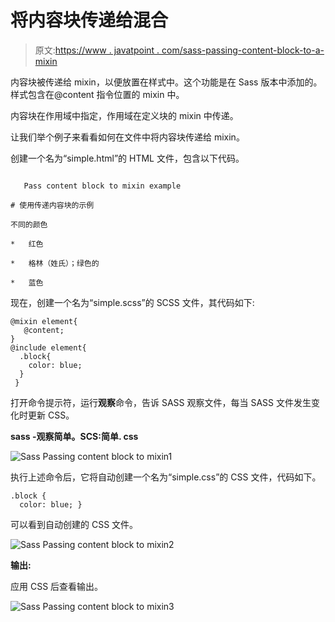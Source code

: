 # 将内容块传递给混合

> 原文:[https://www . javatpoint . com/sass-passing-content-block-to-a-mixin](https://www.javatpoint.com/sass-passing-content-block-to-a-mixin)

内容块被传递给 mixin，以便放置在样式中。这个功能是在 Sass 版本中添加的。样式包含在@content 指令位置的 mixin 中。

内容块在作用域中指定，作用域在定义块的 mixin 中传递。

让我们举个例子来看看如何在文件中将内容块传递给 mixin。

创建一个名为“simple.html”的 HTML 文件，包含以下代码。

```

   Pass content block to mixin example

# 使用传递内容块的示例

不同的颜色

*   红色

*   格林（姓氏）；绿色的

*   蓝色

```

现在，创建一个名为“simple.scss”的 SCSS 文件，其代码如下:

```
@mixin element{
   @content;
}
@include element{
  .block{
    color: blue;
  }
 } 

```

打开命令提示符，运行**观察**命令，告诉 SASS 观察文件，每当 SASS 文件发生变化时更新 CSS。

**sass -观察简单。SCS:简单. css**

![Sass Passing content block to mixin1](../Images/7182c1946d15fb77dc453e9d9c41922a.png)

执行上述命令后，它将自动创建一个名为“simple.css”的 CSS 文件，代码如下。

```
.block {
  color: blue; }  

```

可以看到自动创建的 CSS 文件。

![Sass Passing content block to mixin2](../Images/1cc7e447e777a02c37eeedb3aad58100.png)

**输出:**

应用 CSS 后查看输出。

![Sass Passing content block to mixin3](../Images/ba66e2064fb5a47bf77f2cd574719608.png)